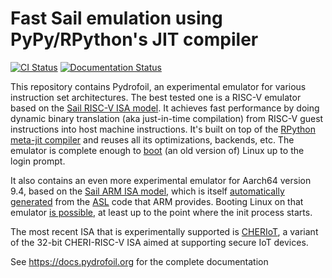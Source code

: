 # Fast Sail emulation using PyPy/RPython's JIT compiler


[![CI Status](https://github.com/pydrofoil/pydrofoil/actions/workflows/pydrofoil.yml/badge.svg)](https://github.com/pydrofoil/pydrofoil/actions/workflows/pydrofoil.yml)
[![Documentation Status](https://readthedocs.org/projects/pydrofoil/badge/?version=latest)](https://docs.pydrofoil.org/en/latest/?badge=latest)

This repository contains Pydrofoil, an experimental emulator for various
instruction set architectures. The best tested one is a RISC-V emulator based
on the [Sail RISC-V ISA model](https://github.com/riscv/sail-riscv). It
achieves fast performance by doing dynamic binary translation (aka just-in-time
compilation) from RISC-V guest instructions into host machine instructions.
It's built on top of the [RPython meta-jit
compiler](https://www3.hhu.de/stups/downloads/pdf/BoCuFiRi09_246.pdf) and
reuses all its optimizations, backends, etc. The emulator is complete enough to
[boot](https://docs.pydrofoil.org/en/latest/using_pydrofoil.html#booting-linux-under-pydrofoil)
(an old version of) Linux up to the login prompt.

It also contains an even more experimental emulator for Aarch64 version 9.4,
based on the [Sail ARM ISA model](https://github.com/rems-project/sail-arm),
which is itself [automatically
generated](https://github.com/rems-project/asl_to_sail) from the
[ASL](https://developer.arm.com/downloads/-/exploration-tools) code that ARM
provides. Booting Linux on that emulator [is
possible](https://docs.pydrofoil.org/en/latest/arm.html#booting-linux), at least
up to the point where the init process starts.

The most recent ISA that is experimentally supported is
[CHERIoT](https://cheriot.org/), a variant of the 32-bit CHERI-RISC-V ISA aimed
at supporting secure IoT devices.

See https://docs.pydrofoil.org for the complete documentation
